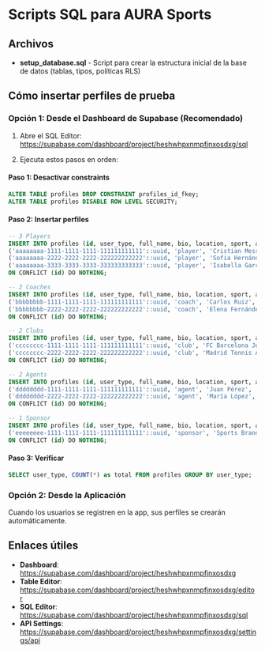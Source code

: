 # Scripts SQL para AURA Sports

## Archivos

- **setup_database.sql** - Script para crear la estructura inicial de la base de datos (tablas, tipos, políticas RLS)

## Cómo insertar perfiles de prueba

### Opción 1: Desde el Dashboard de Supabase (Recomendado)

1. Abre el SQL Editor: https://supabase.com/dashboard/project/heshwhpxnmpfjnxosdxg/sql

2. Ejecuta estos pasos en orden:

#### Paso 1: Desactivar constraints
```sql
ALTER TABLE profiles DROP CONSTRAINT profiles_id_fkey;
ALTER TABLE profiles DISABLE ROW LEVEL SECURITY;
```

#### Paso 2: Insertar perfiles
```sql
-- 3 Players
INSERT INTO profiles (id, user_type, full_name, bio, location, sport, aura_score, verified) VALUES
('aaaaaaaa-1111-1111-1111-111111111111'::uuid, 'player', 'Cristian Messi', 'Mediocampista creativo. Busco oportunidades.', 'Buenos Aires, Argentina', 'Fútbol', 850, true),
('aaaaaaaa-2222-2222-2222-222222222222'::uuid, 'player', 'Sofia Hernández', 'Tenis profesional.', 'Madrid, España', 'Tenis', 920, true),
('aaaaaaaa-3333-3333-3333-333333333333'::uuid, 'player', 'Isabella Garcia', 'Nadadora olímpica.', 'Valencia, España', 'Natación', 950, true)
ON CONFLICT (id) DO NOTHING;

-- 2 Coaches
INSERT INTO profiles (id, user_type, full_name, bio, location, sport, aura_score, verified) VALUES
('bbbbbbbb-1111-1111-1111-111111111111'::uuid, 'coach', 'Carlos Ruiz', 'Entrenador con 15 años de experiencia.', 'Madrid, España', 'Fútbol', 980, true),
('bbbbbbbb-2222-2222-2222-222222222222'::uuid, 'coach', 'Elena Fernández', 'Entrenadora de natación olímpica.', 'Valencia, España', 'Natación', 995, true)
ON CONFLICT (id) DO NOTHING;

-- 2 Clubs
INSERT INTO profiles (id, user_type, full_name, bio, location, sport, aura_score, verified) VALUES
('cccccccc-1111-1111-1111-111111111111'::uuid, 'club', 'FC Barcelona Juvenil', 'Club con tradición de 50 años.', 'Barcelona, España', 'Fútbol', 990, true),
('cccccccc-2222-2222-2222-222222222222'::uuid, 'club', 'Madrid Tennis Academy', 'Academia de tenis de élite.', 'Madrid, España', 'Tenis', 950, true)
ON CONFLICT (id) DO NOTHING;

-- 2 Agents
INSERT INTO profiles (id, user_type, full_name, bio, location, sport, aura_score, verified) VALUES
('dddddddd-1111-1111-1111-111111111111'::uuid, 'agent', 'Juan Pérez', 'Agente especializado. 50+ contratos.', 'Madrid, España', 'Fútbol', 970, true),
('dddddddd-2222-2222-2222-222222222222'::uuid, 'agent', 'María López', 'Agente con 25 atletas profesionales.', 'Barcelona, España', 'Multi-deporte', 960, true)
ON CONFLICT (id) DO NOTHING;

-- 1 Sponsor
INSERT INTO profiles (id, user_type, full_name, bio, location, sport, aura_score, verified) VALUES
('eeeeeeee-1111-1111-1111-111111111111'::uuid, 'sponsor', 'Sports Brand Global', 'Material deportivo líder. 500+ patrocinados.', 'Madrid, España', 'Multi-deporte', 995, true)
ON CONFLICT (id) DO NOTHING;
```

#### Paso 3: Verificar
```sql
SELECT user_type, COUNT(*) as total FROM profiles GROUP BY user_type;
```

### Opción 2: Desde la Aplicación

Cuando los usuarios se registren en la app, sus perfiles se crearán automáticamente.

## Enlaces útiles

- **Dashboard**: https://supabase.com/dashboard/project/heshwhpxnmpfjnxosdxg
- **Table Editor**: https://supabase.com/dashboard/project/heshwhpxnmpfjnxosdxg/editor
- **SQL Editor**: https://supabase.com/dashboard/project/heshwhpxnmpfjnxosdxg/sql
- **API Settings**: https://supabase.com/dashboard/project/heshwhpxnmpfjnxosdxg/settings/api


